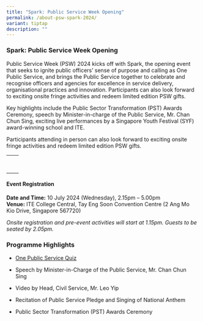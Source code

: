 ```yaml
---
title: "Spark: Public Service Week Opening"
permalink: /about-psw-spark-2024/
variant: tiptap
description: ""
---
```

<h3>Spark: Public Service Week Opening</h3>
<p>Public Service Week (PSW) 2024 kicks off with Spark, the opening event
that seeks to ignite public officers’ sense of purpose and calling as One
Public Service, and brings the Public Service together to celebrate and
recognise officers and agencies for excellence in service delivery, organisational
practices and innovation. Participants can also look forward to exciting
onsite fringe activities and redeem limited edition PSW gifts.</p>
<p>Key highlights include the Public Sector Transformation (PST) Awards Ceremony,
speech by Minister-in-charge of the Public Service, Mr. Chan Chun Sing,
exciting live performances by a Singapore Youth Festival (SYF) award-winning
school and ITE.</p>
<p>Participants attending in person can also look forward to exciting onsite
fringe activities and redeem limited edition PSW gifts.</p>
<table style="minWidth: 50px">
<colgroup>
<col>
<col>
</colgroup>
<tbody>
<tr>
<th rowspan="1" colspan="1">
<p></p>
</th>
<th rowspan="1" colspan="1">
<p></p>
</th>
</tr>
<tr>
<td rowspan="1" colspan="1">
<p></p>
</td>
<td rowspan="1" colspan="1">
<p></p>
</td>
</tr>
</tbody>
</table>
<p></p>
<h4>Event Registration</h4>
<p><strong>Date and Time:</strong> 10 July 2024 (Wednesday), 2.15pm – 5.00pm
<br><strong>Venue:</strong> ITE College Central, Tay Eng Soon Convention Centre
(2 Ang Mo Kio Drive, Singapore 567720)</p>
<p><em>Onsite registration and pre-event activities will start at 1.15pm. Guests to be seated by 2.05pm.</em>
</p>
<h3>Programme Highlights</h3>
<ul>
<li>
<p><a href="/onepsquiz2024/" rel="noopener noreferrer nofollow" target="_blank">One Public Service Quiz</a>
</p>
</li>
<li>
<p>Speech by Minister-in-Charge of the Public Service, Mr. Chan Chun Sing&nbsp;&nbsp;</p>
</li>
<li>
<p>Video by Head, Civil Service, Mr. Leo Yip</p>
</li>
<li>
<p>Recitation of Public Service Pledge and Singing of National Anthem</p>
</li>
<li>
<p>Public Sector Transformation (PST) Awards Ceremony</p>
</li>
</ul>
<p></p>